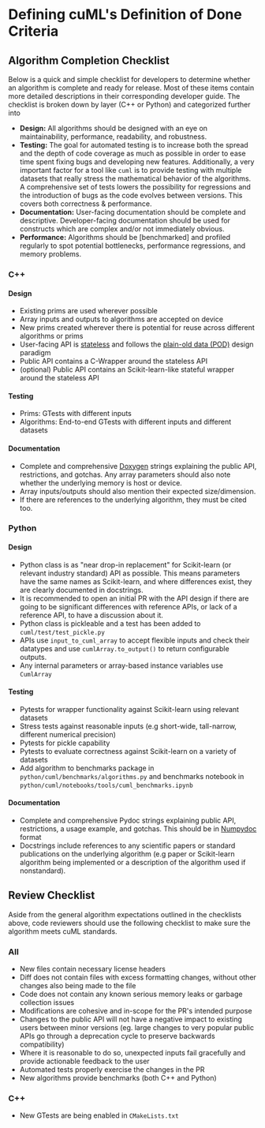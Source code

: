 # Defining cuML's Definition of Done Criteria


## Algorithm Completion Checklist

Below is a quick and simple checklist for developers to determine whether an algorithm is complete and ready for release. Most of these items contain more detailed descriptions in their corresponding developer guide. The checklist is broken down by layer (C++ or Python) and categorized further into

- **Design:** All algorithms should be designed with an eye on maintainability, performance, readability, and robustness.
- **Testing:** The goal for automated testing is to increase both the spread and the depth of code coverage as much as possible in order to ease time spent fixing bugs and developing new features. Additionally, a very important factor for a tool like `cuml` is to provide testing with multiple datasets that really stress the mathematical behavior of the algorithms. A comprehensive set of tests lowers the possibility for regressions and the introduction of bugs as the code evolves between versions. This covers both correctness & performance. 
- **Documentation:** User-facing documentation should be complete and descriptive. Developer-facing documentation should be used for constructs which are complex and/or not immediately obvious. 
- **Performance:** Algorithms should be [benchmarked] and profiled regularly to spot potential bottlenecks, performance regressions, and memory problems.

### C++

#### Design

- Existing prims are used wherever possible
- Array inputs and outputs to algorithms are accepted on device
- New prims created wherever there is potential for reuse across different algorithms or prims
- User-facing API is [stateless](cpp/DEVELOPER_GUIDE.md#public-cuml-interface) and follows the [plain-old data (POD)](https://en.wikipedia.org/wiki/Passive_data_structure) design paradigm
- Public API contains a C-Wrapper around the stateless API
- (optional) Public API contains an Scikit-learn-like stateful wrapper around the stateless API

#### Testing

- Prims: GTests with different inputs
- Algorithms: End-to-end GTests with different inputs and different datasets

#### Documentation

- Complete and comprehensive [Doxygen](http://www.doxygen.nl/manual/docblocks.html) strings explaining the public API, restrictions, and gotchas. Any array parameters should also note whether the underlying memory is host or device.
- Array inputs/outputs should also mention their expected size/dimension.
- If there are references to the underlying algorithm, they must be cited too.


### Python

#### Design

- Python class is as "near drop-in replacement" for Scikit-learn (or relevant industry standard) API as possible. This means parameters have the same names as Scikit-learn, and where differences exist, they are clearly documented in docstrings.
- It is recommended to open an initial PR with the API design if there are going to be significant differences with reference APIs, or lack of a reference API, to have a discussion about it. 
- Python class is pickleable and a test has been added to `cuml/test/test_pickle.py`
- APIs use `input_to_cuml_array` to accept flexible inputs and check their datatypes and use `cumlArray.to_output()` to return configurable outputs.
- Any internal parameters or array-based instance variables use `CumlArray`

#### Testing 

- Pytests for wrapper functionality against Scikit-learn using relevant datasets
- Stress tests against reasonable inputs (e.g short-wide, tall-narrow, different numerical precision)
- Pytests for pickle capability
- Pytests to evaluate correctness against Scikit-learn on a variety of datasets
- Add algorithm to benchmarks package in `python/cuml/benchmarks/algorithms.py` and benchmarks notebook in `python/cuml/notebooks/tools/cuml_benchmarks.ipynb`

#### Documentation

- Complete and comprehensive Pydoc strings explaining public API, restrictions, a usage example, and gotchas. This should be in [Numpydoc](https://numpydoc.readthedocs.io/en/latest/format.html) format
- Docstrings include references to any scientific papers or standard publications on the underlying algorithm (e.g paper or Scikit-learn algorithm being implemented or a description of the algorithm used if nonstandard).


## Review Checklist

Aside from the general algorithm expectations outlined in the checklists above, code reviewers should use the following checklist to make sure the algorithm meets cuML standards. 

### All

- New files contain necessary license headers
- Diff does not contain files with excess formatting changes, without other changes also being made to the file
- Code does not contain any known serious memory leaks or garbage collection issues
- Modifications are cohesive and in-scope for the PR's intended purpose
- Changes to the public API will not have a negative impact to existing users between minor versions (eg. large changes to very popular public APIs go through a deprecation cycle to preserve backwards compatibility)
- Where it is reasonable to do so, unexpected inputs fail gracefully and provide actionable feedback to the user
- Automated tests properly exercise the changes in the PR
- New algorithms provide benchmarks (both C++ and Python) 


### C++

- New GTests are being enabled in `CMakeLists.txt`
